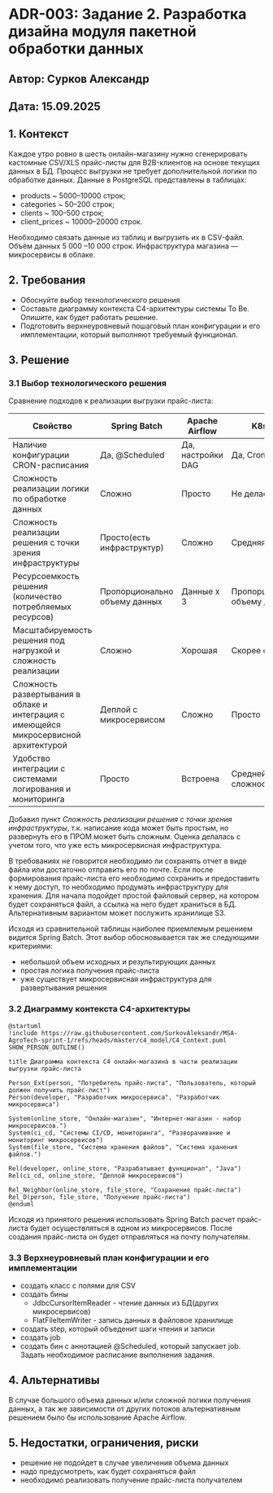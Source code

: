 # ADR-003: Задание 2. Разработка дизайна модуля пакетной обработки данных
## Автор: Сурков Александр
## Дата: 15.09.2025

## 1. Контекст
Каждое утро ровно в шесть онлайн-магазину нужно сгенерировать кастомные CSV/XLS прайс-листы для B2B-клиентов на основе текущих данных в БД. 
Процесс выгрузки не требует дополнительной логики по обработке данных.
Данные в PostgreSQL представлены в таблицах:
- products ~ 5000–10000 строк;
- categories ~ 50–200 строк;
- clients ~ 100–500 строк;
- client_prices ~ 10000–20000 строк.

Необходимо связать данные из таблиц и выгрузить их в CSV-файл. Объём данных 5 000 –10 000 строк. Инфраструктура магазина — микросервисы в облаке.

## 2. Требования
- Обоснуйте выбор технологического решения
- Составьте диаграмму контекста C4-архитектуры системы To Be. Опишите, как будет работать решение.
- Подготовить верхнеуровневый пошаговый план конфигурации и его имплементации, который выполняют требуемый функционал.

## 3. Решение
### 3.1 Выбор технологического решения
Сравнение подходов к реализации выгрузки прайс-листа:

| Свойство                                                                               | Spring Batch                  | Apache Airflow    | K8s Job                       | Spark                         |
|----------------------------------------------------------------------------------------|-------------------------------|-------------------|-------------------------------|-------------------------------|
| Наличие конфигурации CRON-расписания                                                   | Да, @Scheduled                | Да, настройки DAG | Да, CronJob                   | Нет                           |
| Сложность реализации логики по обработке данных                                        | Сложно                        | Просто            | Не делает                     | Просто                        |
| Сложность реализации решения с точки зрения инфраструктуры                             | Просто(есть инфраструктур)    | Сложно            | Средняя                       | Сложно                        |
| Ресурсоемкость решения (количество потребляемых ресурсов)                              | Пропорционально объему данных | Данные х 3        | Пропорционально объему данных | Пропорционально объему данных |
| Масштабируемость решения под нагрузкой и сложность реализации                          | Сложно                        | Хорошая           | Скорее сложно                 | Отличная                      |
| Сложность развертывания в облаке и интеграция с имеющейся микросервисной  архитектурой | Деплой с микросервисом        | Сложно            | Просто                        | Сложно                        |
| Удобство интеграции с системами логирования и мониторинга                              | Просто                        | Встроена          | Средней сложности             | Выше средней сложности        |

Добавил пункт _Сложность реализации решения с точки зрения инфраструктуры_, т.к. написание кода может быть простым, но развернуть его в ПРОМ может быть сложным. Оценка делалась с учетом того, что уже есть микросервисная инфраструктура.

В требованиях не говорится необходимо ли сохранять отчет в виде файла или достаточно отправить его по почте.
Если после формирования прайс-листа его необходимо сохранить и предоставить к нему доступ, то необходимо продумать инфраструктуру для хранения. Для начала подойдет простой файловый сервер, на котором будет сохраняться файл, а ссылка на него будет храниться в БД. Альтернативным вариантом может послужить хранилище S3.

Исходя из сравнительной таблицы наиболее приемлемым решением видится Spring Batch. Этот выбор обосновывается так же следующими критериями:
- небольшой объем исходных и результирующих данных
- простая логика получения прайс-листа
- уже существует микросервисная инфраструктура для развертывания решения

### 3.2 Диаграмму контекста C4-архитектуры
```plantuml
@startuml
!include https://raw.githubusercontent.com/SurkovAleksandr/MSA-AgroTech-sprint-1/refs/heads/master/c4_model/C4_Context.puml
SHOW_PERSON_OUTLINE()

title Диаграмма контекста C4 онлайн-магазина в части реализации выгрузки прайс-листа 

Person_Ext(person, "Потребитель прайс-листа", "Пользователь, который должен получить прайс-лист")
Person(developer, "Разработчик микросервиса", "Разработчик микросервиса")

System(online_store, "Онлайн-магазин", "Интернет-магазин - набор микросервисов.")
System(ci_cd, "Системы CI/CD, мониторинга", "Разворачивание и мониторинг микросервисов")
System(file_store, "Система хранения файлов", "Система хранения файлов.")

Rel(developer, online_store, "Разрабатывает функционал", "Java")
Rel(ci_cd, online_store, "Деплой микросервисов")

Rel_Neighbor(online_store, file_store, "Сохранение прайс-листа")
Rel_D(person, file_store, "Получение прайс-листа")
@enduml
```

Исходя из принятого решения использовать Spring Batch расчет прайс-листа будет осуществляться в одном из микросервисов. 
После создания прайс-листа он будет отправляться на почту получателям. 

### 3.3 Верхнеуровневый план конфигурации и его имплементации
- создать класс с полями для CSV
- создать бины
    - JdbcCursorItemReader - чтение данных из БД(других микросервисов)
    - FlatFileItemWriter - запись данных в файловое хранилище
- создать step, который объеденит шаги чтения и записи
- создать job
- создать бин с аннотацией @Scheduled, который запускает job. Задать необходимое расписание выполнения задания.

## 4. Альтернативы
В случае большого объема данных и/или сложной логики получения данных, а так же зависимости от других потоков альтернативным решением было бы использование Apache Airflow.

## 5. Недостатки, ограничения, риски
- решение не подойдет в случае увеличения объема данных
- надо предусмотреть, как будет сохраняться файл
- необходимо реализовать получение прайс-листа получателем

